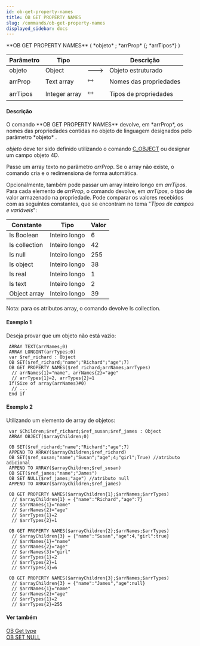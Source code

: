 ```yaml
---
id: ob-get-property-names
title: OB GET PROPERTY NAMES
slug: /commands/ob-get-property-names
displayed_sidebar: docs
---
```


<!--REF #_command_.OB GET PROPERTY NAMES.Syntax-->**OB GET PROPERTY NAMES** ( *objeto* ; *arrProp* {; *arrTipos*} )<!-- END REF-->
<!--REF #_command_.OB GET PROPERTY NAMES.Params-->
| Parâmetro | Tipo |  | Descrição |
| --- | --- | --- | --- |
| objeto | Object | &#x1F852; | Objeto estruturado |
| arrProp | Text array | &#x1F858; | Nomes das propriedades |
| arrTipos | Integer array | &#x1F858; | Tipos de propriedades |

<!-- END REF-->

#### Descrição 

<!--REF #_command_.OB GET PROPERTY NAMES.Summary-->O comando **OB GET PROPERTY NAMES** devolve, em *arrProp*, os nomes das propriedades contidas no objeto de linguagem designados pelo parâmetro *objeto* .<!-- END REF-->  
  
*objeto* deve ter sido definido utilizando o comando [C\_OBJECT](c-object.md) ou designar um campo objeto 4D.  
  
Passe um array texto no parâmetro *arrProp*. Se o array não existe, o comando cria e o redimensiona de forma automática.  
  
Opcionalmente, também pode passar um array inteiro longo em *arrTipos*. Para cada elemento de *arrProp*, o comando devolve, em *arrTipos*, o tipo de valor armazenado na propriedade. Pode comparar os valores recebidos com as seguintes constantes, que se encontram no tema "*Tipos de campos e variáveis*":

| Constante     | Tipo          | Valor |
| ------------- | ------------- | ----- |
| Is Boolean    | Inteiro longo | 6     |
| Is collection | Inteiro longo | 42    |
| Is null       | Inteiro longo | 255   |
| Is object     | Inteiro longo | 38    |
| Is real       | Inteiro longo | 1     |
| Is text       | Inteiro longo | 2     |
| Object array  | Inteiro longo | 39    |
  
  
Nota: para os atributos array, o comando devolve Is collection.

#### Exemplo 1 

Deseja provar que um objeto não está vazio:

```4d
 ARRAY TEXT(arrNames;0)
 ARRAY LONGINT(arrTypes;0)
 var $ref_richard : Object
 OB SET($ref_richard;"name";"Richard";"age";7)
 OB GET PROPERTY NAMES($ref_richard;arrNames;arrTypes)
  // arrNames{1}="name", arrNames{2}="age"
  // arrTypes{1}=2, arrTypes{2}=1
 If(Size of array(arrNames)#0)
  // ...
 End if
```

#### Exemplo 2 

Utilizando um elemento de array de objetos:

```4d
 var $Children;$ref_richard;$ref_susan;$ref_james : Object
 ARRAY OBJECT($arrayChildren;0)
 
 OB SET($ref_richard;"name";"Richard";"age";7)
 APPEND TO ARRAY($arrayChildren;$ref_richard)
 OB SET($ref_susan;"name";"Susan";"age";4;"girl";True) //atributo adicional
 APPEND TO ARRAY($arrayChildren;$ref_susan)
 OB SET($ref_james;"name";"James")
 OB SET NULL($ref_james;"age") //atributo null
 APPEND TO ARRAY($arrayChildren;$ref_james)
 
 OB GET PROPERTY NAMES($arrayChildren{1};$arrNames;$arrTypes)
  // $arrayChildren{1} = {"name":"Richard","age":7}
  // $arrNames{1}="name"
  // $arrNames{2}="age"
  // $arrTypes{1}=2
  // $arrTypes{2}=1
 
 OB GET PROPERTY NAMES($arrayChildren{2};$arrNames;$arrTypes)
  // $arrayChildren{3} = {"name":"Susan","age":4,"girl":true}
  // $arrNames{1}="name"
  // $arrNames{2}="age"
  // $arrNames{3}="girl"
  // $arrTypes{1}=2
  // $arrTypes{2}=1
  // $arrTypes{3}=6
 
 OB GET PROPERTY NAMES($arrayChildren{3};$arrNames;$arrTypes)
  // $arrayChildren{3} = {"name":"James","age":null}
  // $arrNames{1}="name"
  // $arrNames{2}="age"
  // $arrTypes{1}=2
  // $arrTypes{2}=255
```

#### Ver também 

[OB Get type](ob-get-type.md)  
[OB SET NULL](ob-set-null.md)  